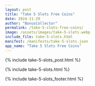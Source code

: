 ```yaml
---
layout: post
title: "Take 5 Slots Free Coins"
date: 2024-11-29
author: "BonusCollector"
permalink: /take-5-slots-free-coins/
image: /assets/images/take-5-slots.webp
include_file: take-5-slots.html
manifest: /manifests/take-5-slots.json
app_name: "Take 5 Slots Free Coins"
---
```


{% include take-5-slots_post.html %}

{% include take-5-slots.html %}

{% include take-5-slots_footer.html %}